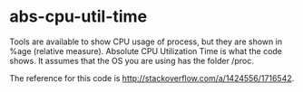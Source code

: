 abs-cpu-util-time
=================

Tools are available to show CPU usage of process, but they are shown in %age (relative measure). Absolute CPU Utilization Time is what the code shows. It assumes that the OS you are using has the folder /proc.

The reference for this code is http://stackoverflow.com/a/1424556/1716542.
